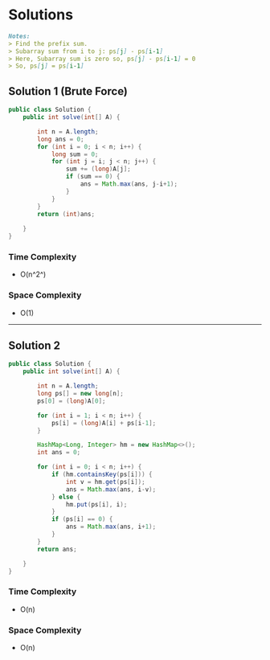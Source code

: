 # Solutions

```markdown
Notes:
> Find the prefix sum.
> Subarray sum from i to j: ps[j] - ps[i-1]
> Here, Subarray sum is zero so, ps[j] - ps[i-1] = 0
> So, ps[j] = ps[i-1]
```

## Solution 1 (Brute Force)

```java
public class Solution {
    public int solve(int[] A) {

        int n = A.length;
        long ans = 0;
        for (int i = 0; i < n; i++) {
            long sum = 0;
            for (int j = i; j < n; j++) {
                sum += (long)A[j];
                if (sum == 0) {
                    ans = Math.max(ans, j-i+1);
                }
            }
        }
        return (int)ans;
    
    }
}
```

### Time Complexity
- O(n^2^)

### Space Complexity
- O(1)

---
## Solution 2

```java
public class Solution {
    public int solve(int[] A) {

        int n = A.length;
        long ps[] = new long[n];
        ps[0] = (long)A[0];

        for (int i = 1; i < n; i++) {
            ps[i] = (long)A[i] + ps[i-1];
        }

        HashMap<Long, Integer> hm = new HashMap<>();
        int ans = 0;

        for (int i = 0; i < n; i++) {
            if (hm.containsKey(ps[i])) {
                int v = hm.get(ps[i]);
                ans = Math.max(ans, i-v);
            } else {
                hm.put(ps[i], i);
            }
            if (ps[i] == 0) {
                ans = Math.max(ans, i+1);
            }
        }
        return ans;

    }
}

```

### Time Complexity
- O(n)

### Space Complexity
- O(n)